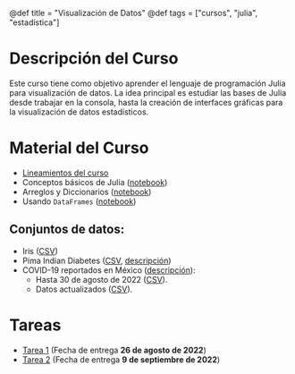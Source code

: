 @def title = "Visualización de Datos"
@def tags = ["cursos", "julia", "estadística"]


# Descripción del Curso

Este curso tiene como objetivo aprender el lenguaje de programación Julia para visualización de datos. La idea principal es estudiar las bases de Julia desde trabajar en la consola, hasta la creación de interfaces gráficas para la visualización de datos estadísticos.

# Material del Curso

- [Lineamientos del curso](#)
- Conceptos básicos de Julia ([notebook](/visualizaciondedatos/intro-a-julia))
- Arreglos y Diccionarios ([notebook](/visualizaciondedatos/arreglos))
- Usando `DataFrames` ([notebook](/visualizaciondedatos/dataframes))

## Conjuntos de datos:

- Iris ([CSV](/visualizaciondedatos/datos/iris.csv))
- Pima Indian Diabetes ([CSV](/visualizaciondedatos/datos/pima-indians-diabetes.csv), [descripción](https://www.kaggle.com/code/vincentlugat/pima-indians-diabetes-eda-prediction-0-906/notebook))
- COVID-19 reportados en México ([descripción](https://github.com/carranco-sga/Mexico-COVID-19_2022/tree/main/CTD)):
    * Hasta 30 de agosto de 2022 ([CSV](/visualizaciondedatos/datos/Mexico_COVID19_CTD.csv)).
    * Datos actualizados ([CSV](https://raw.githubusercontent.com/carranco-sga/Mexico-COVID-19_2022/main/Mexico_COVID19_CTD.csv)).


# Tareas

- [Tarea 1](/visualizaciondedatos/Tarea_01.pdf) (Fecha de entrega **26 de agosto de 2022**)
- [Tarea 2](/visualizaciondedatos/Tarea_02.pdf) (Fecha de entrega **9 de septiembre de 2022**)

